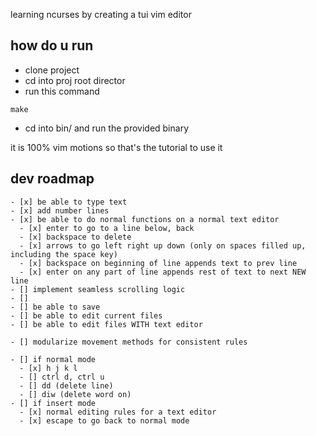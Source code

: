 learning ncurses by creating a tui vim editor

## how do u run

- clone project
- cd into proj root director
- run this command

```
make
```

- cd into bin/ and run the provided binary

it is 100% vim motions so that's the tutorial to use it

## dev roadmap

```
- [x] be able to type text
- [x] add number lines
- [x] be able to do normal functions on a normal text editor
  - [x] enter to go to a line below, back 
  - [x] backspace to delete 
  - [x] arrows to go left right up down (only on spaces filled up, including the space key) 
  - [x] backspace on beginning of line appends text to prev line
  - [x] enter on any part of line appends rest of text to next NEW line
- [] implement seamless scrolling logic
- [] 
- [] be able to save
- [] be able to edit current files
- [] be able to edit files WITH text editor

- [] modularize movement methods for consistent rules

- [] if normal mode
  - [x] h j k l
  - [] ctrl d, ctrl u
  - [] dd (delete line)
  - [] diw (delete word on)
- [] if insert mode
  - [x] normal editing rules for a text editor
  - [x] escape to go back to normal mode
```
